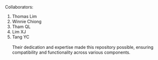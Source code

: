 Collaborators:
<br>
1) Thomas Lim
   <br>
3) Winnie Chiong
   <br>
5) Tham QL
   <br>
7) Lim XJ
   <br>
9) Tang YC
    <br><br>
Their dedication and expertise made this repository possible, ensuring compatibility and functionality across various components.
